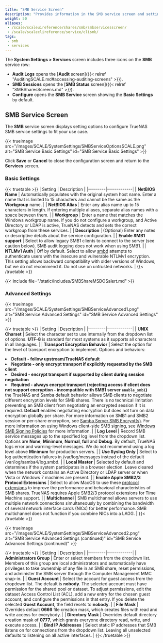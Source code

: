 ```yaml
---
title: "SMB Service Screen"
description: "Provides information in the SMB service screen and settings."
weight: 50
aliases:
 - /scale/scaleuireference/shares/smb/smbservicesscreen/
 - /scale/scaleclireference/service/clismb/
tags:
 - smb
 - services
---
```


The **System Settings > Services** screen includes three icons on the **SMB** service row:
* <span class="iconify" data-icon="material-symbols:receipt-long"></span> **Audit Logs** opens the [**Audit** screen]({{< relref "AuditingSCALE.md#accessing-auditing-screens" >}}).
* <span class="iconify" data-icon="material-symbols:list"></span> **SMB Sessions** opens the [**SMB Status** screen]({{< relref "SMBSharesScreens.md" >}}).
* <span class="iconify" data-icon="ic:baseline-edit"></span> **Configure** opens the **SMB Service** screen showing the **Basic Settings** by default.

## SMB Service Screen
The **SMB** service screen displays setting options to configure TrueNAS SMB service settings to fit your use case.

{{< trueimage src="/images/SCALE/SystemSettings/SMBServiceOptionsSCALE.png" alt="SMB Service Basic Settings" id="SMB Service Basic Settings" >}}

Click **Save** or **Cancel** to close the configuration screen and return to the **Services** screen.

### Basic Settings

{{< truetable >}}
| Setting | Description |
|---------|-------------|
| **NetBIOS Name** | Automatically populates with the original system host name. Enter a name that is limited to 15 characters and cannot be the same as the **Workgroup** name. |
| **NetBIOS Alias** | Enter any alias name up to 15 characters in length. If entering multiple aliases, separate alias names with a space between them. |
| **Workgroup** | Enter a name that matches the Windows workgroup name. If you do not configure a workgroup, and Active Directory or LDAP is active, TrueNAS detects and sets the correct workgroup from these services. |
| **Description** | (Optional) Enter any notes or descriptive details about the service configuration. |
| **Enable SMB1 support** | Select to allow legacy SMB1 clients to connect to the server (see caution below). SMB audit logging does not work when using SMB1. |
| **NTLMv1 Auth** | Off by default. Select to allow [smbd](https://www.samba.org/samba/docs/current/man-html/smbd.8.html) attempts to authenticate users with the insecure and vulnerable NTLMv1 encryption. This setting allows backward compatibility with older versions of Windows, but we do not recommend it. Do not use on untrusted networks. |
{{< /truetable >}}

{{< include file="/static/includes/SMBShareMSDOSalert.md" >}}

### Advanced Settings

{{< trueimage src="/images/SCALE/SystemSettings/SMBServiceAdvanced1.png" alt="SMB Service Advanced Settings" id="SMB Service Advanced Settings" >}}

{{< truetable >}}
| Setting | Description |
|---------|-------------|
| **UNIX Charset** | Select the character set to use internally from the dropdown list of options. **UTF-8** is standard for most systems as it supports all characters in all languages. |
| **Transport Encryption Behavior** | Select the option for the level of transport encryption to implement. Options and behaviors:<br><li>**Default - follow upstream/TrueNAS default** <br><li>**Negotiate - only encrypt transport if explicitly requested by the SMB client** <br><li>**Desired - encrypt transport if supported by client during session negotiation** <br><li>**Required - always encrypt transport (rejecting access if client does not support encryption - incompatible with SMB1 server `enable_smb1`)** </li>the TrueNAS and Samba default behavior allows SMB clients to negotiate different encryption levels for SMB shares. There is no technical limitation preventing an SMB client from negotiating an encrypted session if it is required. **Default** enables negotiating encryption but does not turn on data encryption globally per share. For more information on SMB1 and SMB2 session or per-share encryption, see [Samba Server SMB Encrypt(s)](https://www.samba.org/samba/docs/current/man-html/smb.conf.5.html#SERVERSMBENCRYPT). For more information on using Windows client-side SMB signing, see [Windows SMB Signing Policies](https://learn.microsoft.com/en-us/troubleshoot/windows-server/networking/overview-server-message-block-signing#policy-locations-for-smb-signing) for more information. |
| **Log Level** | Record SMB service messages up to the specified log level from the dropdown list. Options are **None**, **Minimum**, **Normal**, **full** and **Debug**. By default, TrueNAS logs error and warning-level messages. We do not recommend using a log level above **Minimum** for production servers. |
| **Use Syslog Only** | Select to log authentication failures in <file>/var/log/messages</file> instead of the default <file>/var/log/samba4/log.smbd</file>. |
| **Local Master** | Selected by default and determines if the system participates in a browser election. Leave cleared when the network contains an Active Directory or LDAP server or when Vista or Windows 7 machines are present. |
| **Enable Apple SMB2/3 Protocol Extensions** | Select to allow MacOS to use these [protocol extensions](https://support.apple.com/en-us/HT210803) to improve the performance and behavioral characteristics of SMB shares. TrueNAS requires Apple SMB2/3 protocol extensions for Time Machine support. |
| **Multichannel** | SMB multichannel allows servers to use multiple network connections simultaneously by combining the bandwidth of several network interface cards (NICs) for better performance. SMB multichannel does not function if you combine NICs into a LAGG. |
{{< /truetable >}}

{{< trueimage src="/images/SCALE/SystemSettings/SMBServiceAdvanced2.png" alt="SMB Service Advanced Settings (continued)" id="SMB Service Advanced Settings (continued)" >}}

{{< truetable >}}
| Setting | Description |
|---------|-------------|
| **Administrators Group** | Enter or select members from the dropdown list. Members of this group are local administrators and automatically have privileges to take ownership of any file in an SMB share, reset permissions, and administer the SMB server through the Computer Management MMC snap-in. |
| **Guest Account** | Select the account for guest access from the dropdown list. The default is **nobody**. The selected account must have permission for the shared pool or dataset. To adjust permissions, edit the dataset Access Control List (ACL), add a new entry for the chosen guest account, and configure the permissions in that entry. If you delete the selected **Guest Account**, the field resets to **nobody**. |
| **File Mask** | Overrides default **0666** file creation mask, which creates files with read and write access for everybody. |
| **Directory Mask** | Overrides default directory creation mask of **0777**, which grants everyone directory read, write, and execute access. |
| **Bind IP Addresses** | Select static IP addresses that SMB listens on for connections from the dropdown list. Leaving all unselected defaults to listening on all active interfaces. |
{{< /truetable >}}
